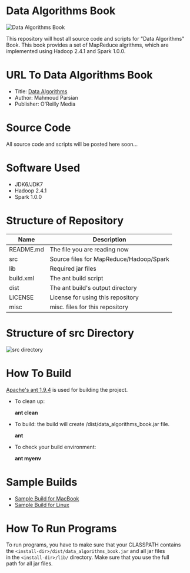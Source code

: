 Data Algorithms Book
====================
![Data Algorithms Book](http://akamaicovers.oreilly.com/images/0636920033950/rc_lrg.jpg)


This repository will host all source code and scripts for "Data Algorithms" Book.
This book provides a set of MapReduce algrithms, which are implemented using Hadoop 2.4.1 and Spark 1.0.0.

URL To Data Algorithms Book
===========================
* Title: [Data Algorithms](http://shop.oreilly.com/product/0636920033950.do)
* Author: Mahmoud Parsian
* Publisher: O'Reilly Media 

Source Code
===========
All source code and scripts will be posted here soon...

Software Used
=============
* JDK6/JDK7
* Hadoop 2.4.1
* Spark 1.0.0
 
Structure of Repository
=======================

Name         | Description
------------ |------------
README.md    | The file you are reading now
src          | Source files for MapReduce/Hadoop/Spark
lib          | Required jar files
build.xml    | The ant build script
dist         | The ant build's output directory 
LICENSE      | License for using this repository
misc         | misc. files for this repository

Structure of src Directory
==========================
![src directory](https://raw.githubusercontent.com/mahmoudparsian/DataAlgorithmsBook/master/misc/source_tree.png)


How To Build
============
[Apache's ant 1.9.4](http://ant.apache.org/) is used for building the project.

* To clean up:

  **ant clean**

* To build: the build will create <install-dir>/dist/data_algorithms_book.jar file.

  **ant**

* To check your build environment:

  **ant  myenv**
 
Sample Builds
=============
* [Sample Build for MacBook](https://raw.githubusercontent.com/mahmoudparsian/DataAlgorithmsBook/master/misc/sample_build_mac.txt)    
* [Sample Build for Linux](https://raw.githubusercontent.com/mahmoudparsian/DataAlgorithmsBook/master/misc/sample_build_linux.txt)



How To Run Programs
===================
 To run programs, you have to make sure that your CLASSPATH contains  
 the  `<install-dir>/dist/data_algorithms_book.jar` and all jar files  
 in the `<install-dir>/lib/` directory. Make sure that you use the full  
 path for all jar files.
